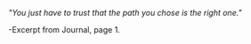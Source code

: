 *"You just have to trust that the path you chose is the right one."*

-Excerpt from Journal, page 1.
